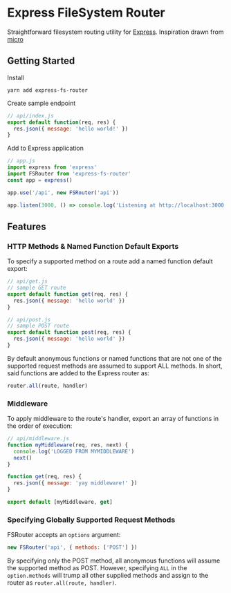 # Express FileSystem Router

Straightforward filesystem routing utility for [Express](https://www.npmjs.com/package/express). Inspiration drawn from [micro](https://www.npmjs.com/package/micro)

## Getting Started

Install

```shell
yarn add express-fs-router
```

Create sample endpoint

```js
// api/index.js
export default function(req, res) {
  res.json({ message: 'hello world!' })
}
```

Add to Express application

```js
// app.js
import express from 'express'
import FSRouter from 'express-fs-router'
const app = express()

app.use('/api', new FSRouter('api'))

app.listen(3000, () => console.log('Listening at http://localhost:3000'))
```

## Features

### HTTP Methods & Named Function Default Exports

To specify a supported method on a route add a named function default export:

```js
// api/get.js
// sample GET route
export default function get(req, res) {
  res.json({ message: 'hello world' })
}
```

```js
// api/post.js
// sample POST route
export default function post(req, res) {
  res.json({ message: 'hello world' })
}
```

By default anonymous functions or named functions that are not one of the supported request methods are assumed to support ALL methods. In short, said functions are added to the Express router as:

```js
router.all(route, handler)
```

### Middleware

To apply middleware to the route's handler, export an array of functions in the order of execution:

```js
// api/middleware.js
function myMiddleware(req, res, next) {
  console.log('LOGGED FROM MYMIDDLEWARE')
  next()
}

function get(req, res) {
  res.json({ message: 'yay middleware!' })
}

export default [myMiddleware, get]
```

### Specifying Globally Supported Request Methods

FSRouter accepts an `options` argument:

```js
new FSRouter('api', { methods: ['POST'] })
```

By specifying only the POST method, all anonymous functions will assume the supported method as POST. However, specifying `ALL` in the `option.methods` will trump all other supplied methods and assign to the router as `router.all(route, handler)`.
